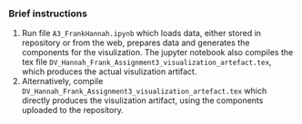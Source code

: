 ### Brief instructions
1. Run file `A3_FrankHannah.ipynb` which loads data, either stored in repository or from the web, prepares data and generates the components for the visulization. The jupyter notebook also compiles the tex file `DV_Hannah_Frank_Assignment3_visualization_artefact.tex`, which produces the actual visulization artifact. 
2. Alternatively, compile `DV_Hannah_Frank_Assignment3_visualization_artefact.tex` which directly produces the visulization artifact, using the components uploaded to the repository. 
